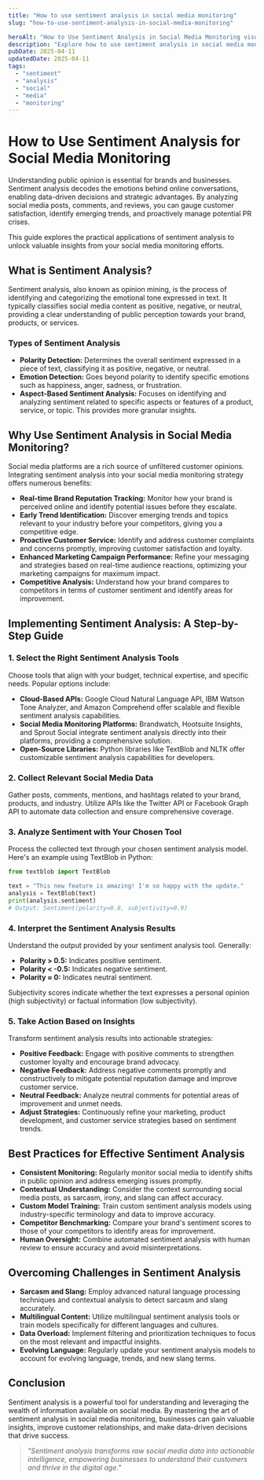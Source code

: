 ```yaml
---
title: "How to use sentiment analysis in social media monitoring"
slug: "how-to-use-sentiment-analysis-in-social-media-monitoring"

heroAlt: "How to Use Sentiment Analysis in Social Media Monitoring visual cover image"
description: "Explore how to use sentiment analysis in social media monitoring in this detailed guide, offering insights, strategies, and practical tips to enhance your understanding and application of the topic."
pubDate: 2025-04-11
updatedDate: 2025-04-11
tags:
  - "sentiment"
  - "analysis"
  - "social"
  - "media"
  - "monitoring"
---
```


# How to Use Sentiment Analysis for Social Media Monitoring

Understanding public opinion is essential for brands and businesses. Sentiment analysis decodes the emotions behind online conversations, enabling data-driven decisions and strategic advantages. By analyzing social media posts, comments, and reviews, you can gauge customer satisfaction, identify emerging trends, and proactively manage potential PR crises.

This guide explores the practical applications of sentiment analysis to unlock valuable insights from your social media monitoring efforts.

## What is Sentiment Analysis?

Sentiment analysis, also known as opinion mining, is the process of identifying and categorizing the emotional tone expressed in text. It typically classifies social media content as positive, negative, or neutral, providing a clear understanding of public perception towards your brand, products, or services.

### Types of Sentiment Analysis

- **Polarity Detection:** Determines the overall sentiment expressed in a piece of text, classifying it as positive, negative, or neutral.
- **Emotion Detection:** Goes beyond polarity to identify specific emotions such as happiness, anger, sadness, or frustration.
- **Aspect-Based Sentiment Analysis:** Focuses on identifying and analyzing sentiment related to specific aspects or features of a product, service, or topic. This provides more granular insights.

## Why Use Sentiment Analysis in Social Media Monitoring?

Social media platforms are a rich source of unfiltered customer opinions. Integrating sentiment analysis into your social media monitoring strategy offers numerous benefits:

- **Real-time Brand Reputation Tracking:** Monitor how your brand is perceived online and identify potential issues before they escalate.
- **Early Trend Identification:** Discover emerging trends and topics relevant to your industry before your competitors, giving you a competitive edge.
- **Proactive Customer Service:** Identify and address customer complaints and concerns promptly, improving customer satisfaction and loyalty.
- **Enhanced Marketing Campaign Performance:** Refine your messaging and strategies based on real-time audience reactions, optimizing your marketing campaigns for maximum impact.
- **Competitive Analysis:** Understand how your brand compares to competitors in terms of customer sentiment and identify areas for improvement.

## Implementing Sentiment Analysis: A Step-by-Step Guide

### 1. Select the Right Sentiment Analysis Tools

Choose tools that align with your budget, technical expertise, and specific needs. Popular options include:

- **Cloud-Based APIs:** Google Cloud Natural Language API, IBM Watson Tone Analyzer, and Amazon Comprehend offer scalable and flexible sentiment analysis capabilities.
- **Social Media Monitoring Platforms:** Brandwatch, Hootsuite Insights, and Sprout Social integrate sentiment analysis directly into their platforms, providing a comprehensive solution.
- **Open-Source Libraries:** Python libraries like TextBlob and NLTK offer customizable sentiment analysis capabilities for developers.

### 2. Collect Relevant Social Media Data

Gather posts, comments, mentions, and hashtags related to your brand, products, and industry. Utilize APIs like the Twitter API or Facebook Graph API to automate data collection and ensure comprehensive coverage.

### 3. Analyze Sentiment with Your Chosen Tool

Process the collected text through your chosen sentiment analysis model. Here's an example using TextBlob in Python:

```python
from textblob import TextBlob

text = "This new feature is amazing! I'm so happy with the update."
analysis = TextBlob(text)
print(analysis.sentiment)
# Output: Sentiment(polarity=0.8, subjectivity=0.9)
```

### 4. Interpret the Sentiment Analysis Results

Understand the output provided by your sentiment analysis tool. Generally:

- **Polarity > 0.5:** Indicates positive sentiment.
- **Polarity < -0.5:** Indicates negative sentiment.
- **Polarity ≈ 0:** Indicates neutral sentiment.

Subjectivity scores indicate whether the text expresses a personal opinion (high subjectivity) or factual information (low subjectivity).

### 5. Take Action Based on Insights

Transform sentiment analysis results into actionable strategies:

- **Positive Feedback:** Engage with positive comments to strengthen customer loyalty and encourage brand advocacy.
- **Negative Feedback:** Address negative comments promptly and constructively to mitigate potential reputation damage and improve customer service.
- **Neutral Feedback:** Analyze neutral comments for potential areas of improvement and unmet needs.
- **Adjust Strategies:** Continuously refine your marketing, product development, and customer service strategies based on sentiment trends.

## Best Practices for Effective Sentiment Analysis

- **Consistent Monitoring:** Regularly monitor social media to identify shifts in public opinion and address emerging issues promptly.
- **Contextual Understanding:** Consider the context surrounding social media posts, as sarcasm, irony, and slang can affect accuracy.
- **Custom Model Training:** Train custom sentiment analysis models using industry-specific terminology and data to improve accuracy.
- **Competitor Benchmarking:** Compare your brand's sentiment scores to those of your competitors to identify areas for improvement.
- **Human Oversight:** Combine automated sentiment analysis with human review to ensure accuracy and avoid misinterpretations.

## Overcoming Challenges in Sentiment Analysis

- **Sarcasm and Slang:** Employ advanced natural language processing techniques and contextual analysis to detect sarcasm and slang accurately.
- **Multilingual Content:** Utilize multilingual sentiment analysis tools or train models specifically for different languages and cultures.
- **Data Overload:** Implement filtering and prioritization techniques to focus on the most relevant and impactful insights.
- **Evolving Language:** Regularly update your sentiment analysis models to account for evolving language, trends, and new slang terms.

## Conclusion

Sentiment analysis is a powerful tool for understanding and leveraging the wealth of information available on social media. By mastering the art of sentiment analysis in social media monitoring, businesses can gain valuable insights, improve customer relationships, and make data-driven decisions that drive success.

> _"Sentiment analysis transforms raw social media data into actionable intelligence, empowering businesses to understand their customers and thrive in the digital age."_
